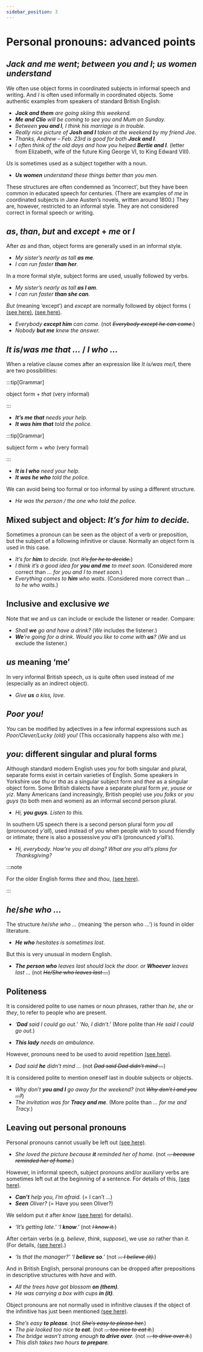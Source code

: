 ```yaml
---
sidebar_position: 3
---
```


# Personal pronouns: advanced points

## *Jack and me went*; *between you and I*; *us women understand*

We often use object forms in coordinated subjects in informal speech and writing. And *I* is often used informally in coordinated objects. Some authentic examples from speakers of standard British English:

- ***Jack and them** are going skiing this weekend.*
- ***Me and Clio** will be coming to see you and Mum on Sunday.*
- *Between **you and I**, I think his marriage is in trouble.*
- *Really nice picture of **Josh and I** taken at the weekend by my friend Joe.*
- *Thanks, Andrew – Feb. 23rd is good for both **Jack and I**.*
- *I often think of the old days and how you helped **Bertie and I**.* (letter from Elizabeth, wife of the future King George VI, to King Edward VIII).

*Us* is sometimes used as a subject together with a noun.

- ***Us women** understand these things better than you men.*

These structures are often condemned as ‘incorrect’, but they have been common in educated speech for centuries. (There are examples of *me* in coordinated subjects in Jane Austen’s novels, written around 1800.) They are, however, restricted to an informal style. They are not considered correct in formal speech or writing.

## *as*, *than*, *but* and *except* + *me* or *I*

After *as* and *than*, object forms are generally used in an informal style.

- *My sister’s nearly as tall **as me**.*
- *I can run faster **than her**.*

In a more formal style, subject forms are used, usually followed by verbs.

- *My sister’s nearly as tall **as I am**.*
- *I can run faster **than she can**.*

*But* (meaning ‘except’) and *except* are normally followed by object forms ( [(see here)](./../../vocabulary/word-problems-from-a-to-z/but-meaning-except), [(see here)](./../../vocabulary/word-problems-from-a-to-z/except-and-except-for).

- *Everybody **except him** can come.* (not *~~Everybody except he can come.~~*)
- *Nobody **but me** knew the answer.*

## *It is*/*was me that …* / *I who …*

When a relative clause comes after an expression like *It is/was me/I*, there are two possibilities:

:::tip[Grammar]

object form + *that* (very informal)

:::

- ***It’s me that** needs your help.*
- ***It was him that** told the police.*

:::tip[Grammar]

subject form + *who* (very formal)

:::

- ***It is I who** need your help.*
- ***It was he who** told the police.*

We can avoid being too formal or too informal by using a different structure.

- *He was the person / the one who told the police.*

## Mixed subject and object: *It’s for him to decide.*

Sometimes a pronoun can be seen as the object of a verb or preposition, but the subject of a following infinitive or clause. Normally an object form is used in this case.

- *It’s for **him** to decide.* (not *~~It’s for he to decide.~~*)
- *I think it’s a good idea for **you and me** to meet soon.* (Considered more correct than *… for you and I to meet soon.*)
- *Everything comes to **him** who waits.* (Considered more correct than *… to he who waits.*)

## Inclusive and exclusive *we*

Note that *we* and *us* can include or exclude the listener or reader. Compare:

- *Shall **we** go and have a drink?* (*We* includes the listener.)
- ***We**’re going for a drink. Would you like to come with **us**?* (*We* and *us* exclude the listener.)

## *us* meaning ‘me’

In very informal British speech, *us* is quite often used instead of *me* (especially as an indirect object).

- *Give **us** a kiss, love.*

## *Poor you!*

*You* can be modified by adjectives in a few informal expressions such as *Poor/Clever/Lucky (old) *you!** (This occasionally happens also with *me*.)

## *you*: different singular and plural forms

Although standard modern English uses *you* for both singular and plural, separate forms exist in certain varieties of English. Some speakers in Yorkshire use *thu* or *tha* as a singular subject form and *thee* as a singular object form. Some British dialects have a separate plural form *ye*, *youse* or *yiz*. Many Americans (and increasingly, British people) use *you folks* or *you guys* (to both men and women) as an informal second person plural.

- *Hi, **you guys**. Listen to this.*

In southern US speech there is a second person plural form *you all* (pronounced *y’all*), used instead of *you* when people wish to sound friendly or intimate; there is also a possessive *you all’s* (pronounced *y’all’s*).

- *Hi, everybody. How’re *you all* doing? What are *you all’s* plans for Thanksgiving?*

:::note

For the older English forms *thee* and *thou*, [(see here)](./../varieties-of-english/changes-in-english#older-english-verb-forms-tell-me-what-thou-knowest).

:::

## *he*/*she who …*

The structure *he*/*she who …* (meaning ‘the person who …’) is found in older literature.

- ***He who** hesitates is sometimes lost.*

But this is very unusual in modern English.

- ***The person who** leaves last should lock the door. or **Whoever** leaves last …* (not *~~He/She who leaves last …~~*)

## Politeness

It is considered polite to use names or noun phrases, rather than *he*, *she* or *they*, to refer to people who are present.

- *‘**Dad** said I could go out.’ ‘No, I didn’t.’* (More polite than *He said I could go out.*)

- ***This lady** needs an ambulance.*

However, pronouns need to be used to avoid repetition [(see here)](./../written-texts/repetition).

- *Dad said **he** didn’t mind …* (not *~~Dad said Dad didn’t mind …~~*)

It is considered polite to mention oneself last in double subjects or objects.

- *Why don’t **you and I** go away for the weekend?* (not *~~Why don’t I and you …?~~*)
- *The invitation was for **Tracy and me**.* (More polite than *… for me and Tracy.*)

## Leaving out personal pronouns

Personal pronouns cannot usually be left out [(see here)](./personal-pronouns-basic-information#personal-pronouns-cannot-be-left-out).

- *She loved the picture because **it** reminded her of home.* (not *~~… because reminded her of home.~~*)

However, in informal speech, subject pronouns and/or auxiliary verbs are sometimes left out at the beginning of a sentence. For details of this, [(see here)](./../information-structure/ellipsis-at-the-beginning-of-a-sentence).

- ***Can’t** help you, I’m afraid.* (= I can’t …)
- ***Seen** Oliver?* (= Have you seen Oliver?)

We seldom put *it* after *know* [(see here)](./../../vocabulary/word-problems-from-a-to-z/know#i-know-and-i-know-it) for details).

- *‘It’s getting late.’ ‘I **know**.’* (not *~~I know it.~~*)

After certain verbs (e.g. *believe*, *think*, *suppose*), we use *so* rather than *it*. (For details, [(see here)](./../../vocabulary/word-problems-from-a-to-z/so-and-not-with-hope-believe-etc).)

- *‘Is that the manager?’ ‘I **believe so**.’* (not *~~… I believe (it).~~*)

And in British English, personal pronouns can be dropped after prepositions in descriptive structures with *have* and *with*.

- *All the trees have got blossom **on (them)**.*
- *He was carrying a box with cups **in (it)**.*

Object pronouns are not normally used in infinitive clauses if the object of the infinitive has just been mentioned [(see here)](./../infinitives-ing-forms-and-past-participles-after-nouns-verbs-etc/infinitives-after-adjectives-pleased-to-see-you#easy-to-please).

- *She’s easy **to please**.* (not *~~She’s easy to please her.~~*)
- *The pie looked too nice **to eat**.* (not *~~… too nice to eat it.~~*)
- *The bridge wasn’t strong enough **to drive over**.* (not *~~… to drive over it.~~*)
- *This dish takes two hours **to prepare**.*

